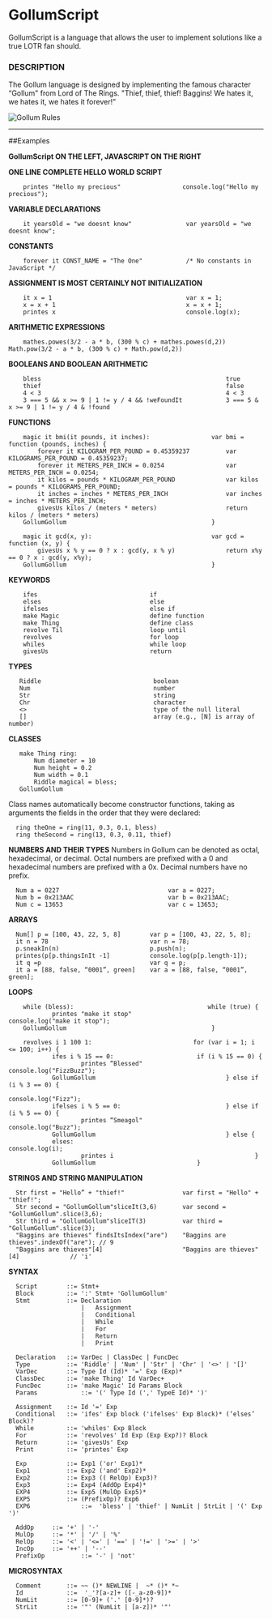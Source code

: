 # GollumScript

GollumScript is a language that allows the user to implement solutions like a true LOTR fan should.
### DESCRIPTION
The Gollum language is designed by implementing the famous character “Gollum" from Lord of The Rings.  "Thief, thief, thief! Baggins! We hates it, we hates it, we hates it forever!”  


![Gollum Rules](http://my.cs.lmu.edu/~aalzaid1/gollum/talklikegollum.png "Gollum Rules")



--------------------------------

##Examples

**GollumScript ON THE LEFT, JAVASCRIPT ON THE RIGHT**

**ONE LINE COMPLETE HELLO WORLD SCRIPT**

        printes "Hello my precious"                 console.log("Hello my precious");

**VARIABLE DECLARATIONS**

        it yearsOld = "we doesnt know"               var yearsOld = "we doesnt know";

**CONSTANTS**

        forever it CONST_NAME = "The One"            /* No constants in JavaScript */
    
**ASSIGNMENT IS MOST CERTAINLY NOT INITIALIZATION**

        it x = 1                                     var x = 1;
        x = x + 1                                    x = x + 1;
        printes x                                    console.log(x);
**ARITHMETIC EXPRESSIONS**

        mathes.powes(3/2 - a * b, (300 % c) + mathes.powes(d,2))   Math.pow(3/2 - a * b, (300 % c) + Math.pow(d,2))


**BOOLEANS AND BOOLEAN ARITHMETIC**

        bless                                                   true
        thief                                                   false
        4 < 3                                                   4 < 3
        3 === 5 && x >= 9 | 1 != y / 4 && !weFoundIt            3 === 5 & x >= 9 | 1 != y / 4 & !found

**FUNCTIONS**

        magic it bmi(it pounds, it inches):                 var bmi = function (pounds, inches) {
            forever it KILOGRAM_PER_POUND = 0.45359237          var KILOGRAMS_PER_POUND = 0.45359237;
            forever it METERS_PER_INCH = 0.0254                 var METERS_PER_INCH = 0.0254;
            it kilos = pounds * KILOGRAM_PER_POUND              var kilos = pounds * KILOGRAMS_PER_POUND;
            it inches = inches * METERS_PER_INCH                var inches = inches * METERS_PER_INCH;
            givesUs kilos / (meters * meters)                   return kilos / (meters * meters)
        GollumGollum                                        }
                                            	    
        magic it gcd(x, y):                                 var gcd = function (x, y) {
            givesUs x % y == 0 ? x : gcd(y, x % y)              return x%y == 0 ? x : gcd(y, x%y); 
        GollumGollum                                        }       
    
**KEYWORDS**

        ifes                               if 
        elses                              else 
        ifelses                            else if 
        make Magic                         define function
        make Thing                         define class
        revolve Til                        loop until
        revolves                           for loop
        whiles                             while loop
        givesUs                            return

**TYPES**

       Riddle                               boolean 
       Num                                  number
       Str                                  string 
       Chr                                  character
       <>                                   type of the null literal
       []                                   array (e.g., [N] is array of number)
       
**CLASSES**

       make Thing ring:
           Num diameter = 10 
           Num height = 0.2
           Num width = 0.1
           Riddle magical = bless;
       GollumGollum
       
Class names automatically become constructor functions, taking as arguments the fields in the order that they were declared:

      ring theOne = ring(11, 0.3, 0.1, bless)
      ring theSecond = ring(13, 0.3, 0.11, thief)

**NUMBERS AND THEIR TYPES**
Numbers in Gollum can be denoted as octal, hexadecimal, or decimal. Octal numbers are prefixed with a 0 and hexadecimal numbers are prefixed with a 0x. Decimal numbers have no prefix.

      Num a = 0227                              var a = 0227;
      Num b = 0x213AAC                          var b = 0x213AAC;
      Num c = 13653                             var c = 13653;
      
**ARRAYS**

      Num[] p = [100, 43, 22, 5, 8]        var p = [100, 43, 22, 5, 8];
      it n = 78                            var n = 78;
      p.sneakIn(n)                         p.push(n);
      printes(p[p.thingsInIt -1]           console.log(p[p.length-1]);
      it q =p                              var q = p;
      it a = [88, false, “0001”, green]    var a = [88, false, “0001”, green]; 

**LOOPS**

        while (bless):                                     while (true) {
                printes "make it stop"                          console.log("make it stop");
        GollumGollum                                        }
        
        revolves i 1 100 1:                            for (var i = 1; i <= 100; i++) {
                ifes i % 15 == 0:		                if (i % 15 == 0) {
                        printes “Blessed"         		        console.log("FizzBuzz");
                GollumGollum                                    } else if (i % 3 == 0) {
                                                                        console.log("Fizz");
                ifelses i % 5 == 0:                             } else if (i % 5 == 0) {
                        printes “Smeagol"                                   console.log("Buzz");
                GollumGollum                                    } else {
                elses:                                                  console.log(i);
                        printes i                                       }
                GollumGollum                            }
         
**STRINGS AND STRING MANIPULATION**

      Str first = "Hello” + "thief!"                var first = "Hello" + "thief!"; 
      Str second = "GollumGollum"sliceIt(3,6)       var second = "GollumGollum".slice(3,6);
      Str third = "GollumGollum"sliceIT(3)          var third = "GollumGollum".slice(3);
      "Baggins are thieves" findsItsIndex("are")    "Baggins are thieves".indexOf("are"); // 9  
      "Baggins are thieves"[4]                      "Baggins are thieves"[4]              // 'i'

**SYNTAX**

      Script  		::= Stmt+
      Block   		::= ':' Stmt+ 'GollumGollum'
      Stmt    		::= Declaration
                        |   Assignment
                        |   Conditional
                        |   While
                        |   For
                        |   Return
                        |   Print
                        
      Declaration 	::= VarDec | ClassDec | FuncDec              
      Type	        ::= 'Riddle' | 'Num' | 'Str' | 'Chr' | '<>' | '[]'
      VarDec      	::= Type Id (Id)* '=' Exp (Exp)*
      ClassDec    	::= 'make Thing' Id VarDec+
      FuncDec     	::= 'make Magic' Id Params Block
      Params            ::= '(' Type Id (',' TypeE Id)* ')'
      
      Assignment  	::= Id '=' Exp
      Conditional 	::= 'ifes' Exp block ('ifelses' Exp Block)* (‘elses’ Block)?
      While       	::= 'whiles' Exp Block
      For         	::= 'revolves' Id Exp (Exp Exp?)? Block
      Return      	::= 'givesUs' Exp
      Print       	::= 'printes' Exp
      
      Exp   		::= Exp1 ('or' Exp1)*
      Exp1  		::= Exp2 ('and' Exp2)*
      Exp2  		::= Exp3 (( RelOp) Exp3)?
      Exp3  		::= Exp4 (AddOp Exp4)*
      EXP4  		::= Exp5 (MulOp Exp5)*
      EXP5  		::= (PrefixOp)? Exp6
      EXP6              ::=  'bless' | 'thief' | NumLit | StrLit | '(' Exp ')'
      
      AddOp		::= '+' | '-'
      MulOp		::= '*' | '/' | '%'
      RelOp		::= '<' | '<=' | '==' | '!=' | '>=' | '>'
      IncOp		::= '++' | '--'
      PrefixOp          ::= '-' | 'not'
      
      
**MICROSYNTAX**

      Comment		::= ~~ ()* NEWLINE |  ~* ()* *~
      Id     		::=  '_'?[a-z]+ ([-_a-z0-9])*
      NumLit 		::= [0-9]+ ('.' [0-9]*)?
      StrLit 		::= '"' (NumLit | [a-z])* '"'

    
